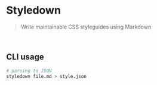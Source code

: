 # Styledown

<!-- {.massive-header.-with-tagline} -->

> Write maintainable CSS styleguides using Markdown

<br>

## CLI usage

```sh
# parsing to JSON
styledown file.md > style.json
```
